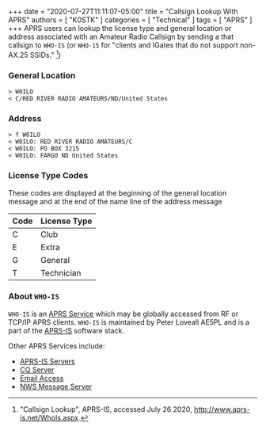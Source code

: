 +++
date = "2020-07-27T11:11:07-05:00"
title = "Callsign Lookup With APRS"
authors = [ "K0STK" ]
categories = [ "Technical" ]
tags = [ "APRS" ]
+++
APRS users can lookup the license type and general location or address
associated with an Amateur Radio Callsign by sending a that callsign to
`WHO-IS` (or `WHO-15` for "clients and IGates that do not support non-AX.25
SSIDs." [^1])

<!--more-->

[^1]: "Callsign Lookup", APRS-IS, accessed July 26 2020, http://www.aprs-is.net/WhoIs.aspx.

### General Location

~~~
> W0ILO
< C/RED RIVER RADIO AMATEURS/ND/United States
~~~

### Address

~~~
> f W0ILO
< W0ILO: RED RIVER RADIO AMATEURS/C
< W0ILO: PO BOX 3215
< W0ILO: FARGO ND United States
~~~

### License Type Codes

These codes are displayed at the beginning of the general location message and
at the end of the name line of the address message

| Code | License Type |
|------|--------------|
| C    | Club         |
| E    | Extra        |
| G    | General      |
| T    | Technician   |

### About `WHO-IS`

`WHO-IS` is an [APRS Service](http://www.aprs-is.net/APRSServices.aspx)
which may be globally accessed from RF or TCP/IP APRS clients. `WHO-IS` is
maintained by Peter Loveall AE5PL and is a part of the
[APRS-IS](http://www.aprs-is.net/Default.aspx) software stack.

Other APRS Services include:

* [APRS-IS Servers](http://www.aprs-is.net/APRSServers.aspx)
* [CQ Server](http://www.aprs-is.net/CQSrvr.aspx)
* [Email Access](http://www.aprs-is.net/Email.aspx)
* [NWS Message Server](http://www.aprs-is.net/WX/)
